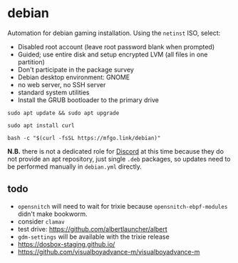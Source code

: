 # debian

Automation for debian gaming installation. Using the `netinst` ISO, select:

- Disabled root account (leave root password blank when prompted)
- Guided; use entire disk and setup encrypted LVM (all files in one partition)
- Don't participate in the package survey
- Debian desktop environment: GNOME
- no web server, no SSH server
- standard system utilities
- Install the GRUB bootloader to the primary drive

```shell
sudo apt update && sudo apt upgrade
```

```shell
sudo apt install curl
```

```shell
bash -c "$(curl -fsSL https://mfgo.link/debian)"
```

**N.B.** there is not a dedicated role for [Discord](https://discord.com) at
this time because they do not provide an apt repository, just single `.deb`
packages, so updates need to be performed manually in `debian.yml` directly.

## todo

- `opensnitch` will need to wait for trixie because `opensnitch-ebpf-modules`
  didn't make bookworm.
- consider `clamav`
- test drive: https://github.com/albertlauncher/albert
- `gdm-settings` will be available with the trixie release
- https://dosbox-staging.github.io/
- https://github.com/visualboyadvance-m/visualboyadvance-m
